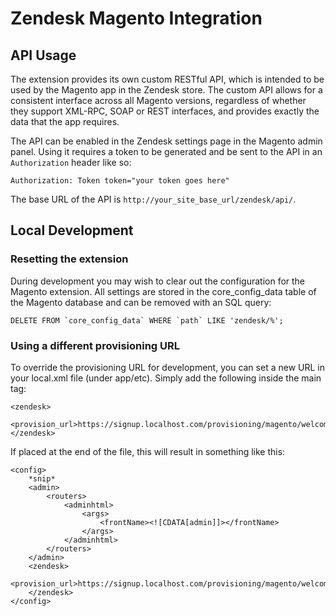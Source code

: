 Zendesk Magento Integration
===========================

## API Usage

The extension provides its own custom RESTful API, which is intended to be used by the Magento app in the Zendesk store. The custom API allows for a consistent interface across all Magento versions, regardless of whether they support XML-RPC, SOAP or REST interfaces, and provides exactly the data that the app requires.

The API can be enabled in the Zendesk settings page in the Magento admin panel. Using it requires a token to be generated and be sent to the API in an `Authorization` header like so:

    Authorization: Token token="your token goes here"

The base URL of the API is `http://your_site_base_url/zendesk/api/`.


## Local Development

### Resetting the extension

During development you may wish to clear out the configuration for the Magento extension. All settings are stored in the core_config_data table of the Magento database and can be removed with an SQL query:

    DELETE FROM `core_config_data` WHERE `path` LIKE 'zendesk/%';

### Using a different provisioning URL

To override the provisioning URL for development, you can set a new URL in your local.xml file (under app/etc). Simply add the following inside the main <config> tag:

    <zendesk>
        <provision_url>https://signup.localhost.com/provisioning/magento/welcome</provision_url>
    </zendesk>

If placed at the end of the file, this will result in something like this:

    <config>
        *snip*
        <admin>
            <routers>
                <adminhtml>
                    <args>
                        <frontName><![CDATA[admin]]></frontName>
                    </args>
                </adminhtml>
            </routers>
        </admin>
        <zendesk>
            <provision_url>https://signup.localhost.com/provisioning/magento/welcome</provision_url>
        </zendesk>
    </config>

